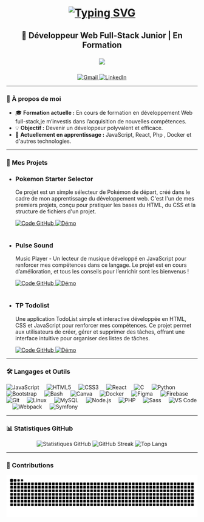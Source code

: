 <h1 align="center">
<a href="https://git.io/typing-svg"><img src="https://readme-typing-svg.demolab.com?font=Gugi&size=30&duration=4003&pause=80&color=F79808&width=435&lines=Hello+world!;Je+m'appelle+Elie+Mosumba" alt="Typing SVG" /></a>
</h1>

<h2 align="center">🚀 Développeur Web Full-Stack Junior | En Formation</h2>

###

<div align="center">
  <img src="https://profile-counter.glitch.me/Elie-Mos/count.svg?"  />
</div>

###

<div align="center">
  <a href="mailto:mosumbae@gmail.com" target="_blank">
    <img src="https://img.shields.io/static/v1?message=Gmail&logo=gmail&label=&color=D14836&logoColor=white&labelColor=&style=for-the-badge" height="35" alt="Gmail" />
  </a>
  <a href="https://www.linkedin.com/in/elie-mosumba-1111ab220/" target="_blank">
    <img src="https://img.shields.io/static/v1?message=LinkedIn&logo=linkedin&label=&color=0077B5&logoColor=white&labelColor=&style=for-the-badge" height="35" alt="LinkedIn" />
  </a>
</div>

---

### 👋 À propos de moi
- 🎓 **Formation actuelle :** En cours de formation en développement Web full-stack,je m’investis dans l’acquisition de nouvelles compétences.
- 💡 **Objectif :** Devenir un développeur polyvalent et efficace.
- 🌱 **Actuellement en apprentissage :** JavaScript, React, Php , Docker et d'autres technologies.

---

### 🌟 Mes Projets
<div align="left">
  <ul>
    <li>
      <h3>Pokemon Starter Selector</h3>
      <p>Ce projet est un simple sélecteur de Pokémon de départ, créé dans le cadre de mon apprentissage du développement web. C'est l'un de mes premiers projets, conçu pour pratiquer 
        les bases du HTML, du CSS et la structure de fichiers d'un projet.</p>
      <div>
        <a href="https://github.com/Elie-Mos/Pokemon-Starter-Selector" target="_blank">
          <img src="https://img.shields.io/static/v1?label=Code&message=GitHub&color=blue&style=for-the-badge" height="25" alt="Code GitHub" />
        </a>
        <a href="https://elie-mos.github.io/Pokemon-Starter-Selector" target="_blank">
          <img src="https://img.shields.io/badge/Demo-Voir%20la%20démo-orange?style=for-the-badge" height="25" alt="Démo" />
        </a>
      </div>
    </li>
    <br>
    <li>
      <h3>Pulse Sound</h3>
      <p>Music Player - Un lecteur de musique développé en JavaScript pour renforcer mes compétences dans ce langage. Le projet est en cours d’amélioration, et tous les conseils pour 
         l’enrichir sont les bienvenus !</p>
      <div>
        <a href="https://github.com/Elie-Mos/pulse-sound" target="_blank">
          <img src="https://img.shields.io/static/v1?label=Code&message=GitHub&color=blue&style=for-the-badge" height="25" alt="Code GitHub" />
        </a>
        <a href="https://elie-mos.github.io/pulse-sound" target="_blank">
          <img src="https://img.shields.io/badge/Demo-Voir%20la%20démo-orange?style=for-the-badge" height="25" alt="Démo" />
        </a>
      </div>
    </li>
    <br>
    <li>
      <h3>TP Todolist</h3>
      <p>Une application TodoList simple  et interactive développée en HTML, CSS et JavaScript pour renforcer mes compétences. Ce projet permet aux utilisateurs de créer, gérer et supprimer des tâches, offrant une 
         interface intuitive pour organiser des listes de tâches.</p>
      <div>
        <a href="https://github.com/Elie-Mos/tp-todolist" target="_blank">
          <img src="https://img.shields.io/static/v1?label=Code&message=GitHub&color=blue&style=for-the-badge" height="25" alt="Code GitHub" />
        </a>
        <a href="https://elie-mos.github.io/tp-todolist/" target="_blank">
          <img src="https://img.shields.io/badge/Demo-Voir%20la%20démo-orange?style=for-the-badge" height="25" alt="Démo" />
        </a>
      </div>
    </li>
  </ul>
</div>

---
### 🛠️ Langages et Outils
<div align="left">
  <img src="https://cdn.jsdelivr.net/gh/devicons/devicon/icons/javascript/javascript-original.svg" height="30" alt="JavaScript" />
  <img width="12"/>
  <img src="https://cdn.jsdelivr.net/gh/devicons/devicon/icons/html5/html5-original.svg" height="30" alt="HTML5" />
  <img width="12"/>
  <img src="https://cdn.jsdelivr.net/gh/devicons/devicon/icons/css3/css3-original.svg" height="30" alt="CSS3" />
  <img width="12"/>
  <img src="https://cdn.jsdelivr.net/gh/devicons/devicon/icons/react/react-original.svg" height="30" alt="React" />
  <img width="12"/>
  <img src="https://cdn.jsdelivr.net/gh/devicons/devicon/icons/c/c-original.svg" height="30" alt="C" />
  <img width="12"/>
  <img src="https://cdn.jsdelivr.net/gh/devicons/devicon/icons/python/python-original.svg" height="30" alt="Python" />
  <img width="12"/>
  <img src="https://cdn.jsdelivr.net/gh/devicons/devicon/icons/bootstrap/bootstrap-original.svg" height="30" alt="Bootstrap" />
  <img width="12"/>
  <img src="https://cdn.jsdelivr.net/gh/devicons/devicon/icons/bash/bash-original.svg" height="30" alt="Bash" />
  <img width="12"/>
  <img src="https://cdn.jsdelivr.net/gh/devicons/devicon/icons/canva/canva-original.svg" height="30" alt="Canva" />
  <img width="12"/>
  <img src="https://cdn.jsdelivr.net/gh/devicons/devicon/icons/docker/docker-original.svg" height="30" alt="Docker" />
  <img width="12"/>
  <img src="https://cdn.jsdelivr.net/gh/devicons/devicon/icons/figma/figma-original.svg" height="30" alt="Figma" />
  <img width="12"/>
  <img src="https://cdn.jsdelivr.net/gh/devicons/devicon/icons/firebase/firebase-plain.svg" height="30" alt="Firebase" />
  <img width="12"/>
  <img src="https://cdn.jsdelivr.net/gh/devicons/devicon/icons/git/git-original.svg" height="30" alt="Git" />
  <img width="12"/>
  <img src="https://cdn.jsdelivr.net/gh/devicons/devicon/icons/linux/linux-original.svg" height="30" alt="Linux" />
  <img width="12"/>
  <img src="https://cdn.jsdelivr.net/gh/devicons/devicon/icons/mysql/mysql-original.svg" height="30" alt="MySQL" />
  <img width="12"/>
  <img src="https://cdn.jsdelivr.net/gh/devicons/devicon/icons/nodejs/nodejs-original.svg" height="30" alt="Node.js" />
  <img width="12"/>
  <img src="https://cdn.jsdelivr.net/gh/devicons/devicon/icons/php/php-original.svg" height="30" alt="PHP" />
  <img width="12"/>
  <img src="https://cdn.jsdelivr.net/gh/devicons/devicon/icons/sass/sass-original.svg" height="30" alt="Sass" />
  <img width="12"/>
  <img src="https://cdn.jsdelivr.net/gh/devicons/devicon/icons/vscode/vscode-original.svg" height="30" alt="VS Code" />
  <img width="12"/>
  <img src="https://cdn.jsdelivr.net/gh/devicons/devicon/icons/webpack/webpack-original.svg" height="30" alt="Webpack" />
  <img width="12"/>
  <img src="https://cdn.jsdelivr.net/gh/devicons/devicon/icons/symfony/symfony-original.svg" height="30" alt="Symfony" />
</div>

---

### 📊 Statistiques GitHub
<div align="center">
  <img src="https://github-readme-stats.vercel.app/api?username=Elie-Mos&hide_title=false&hide_rank=false&show_icons=true&include_all_commits=true&count_private=true&disable_animations=false&theme=flag-india&locale=en&hide_border=false" height="150" alt="Statistiques GitHub" />
  <img src="https://streak-stats.demolab.com?user=Elie-Mos&locale=en&mode=daily&theme=flag-india&hide_border=false&border_radius=5" height="150" alt="GitHub Streak" />
  <img src="https://github-readme-stats.vercel.app/api/top-langs?username=Elie-Mos&locale=en&hide_title=false&layout=compact&card_width=320&langs_count=5&theme=flag-india&hide_border=false" height="150" alt="Top Langs" />
</div>

---

### 🐍 Contributions
<div align="center">
  <img src="https://raw.githubusercontent.com/Elie-Mos/Elie-Mos/output/snake.svg" alt="Snake animation" />
</div>

